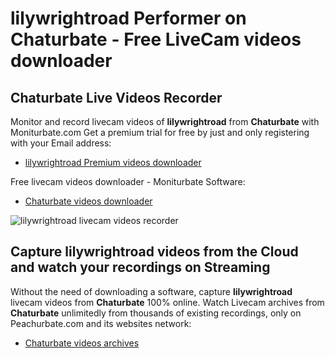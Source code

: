 # lilywrightroad Performer on Chaturbate - Free LiveCam videos downloader

## Chaturbate Live Videos Recorder

Monitor and record livecam videos of **lilywrightroad** from **Chaturbate** with Moniturbate.com
Get a premium trial for free by just and only registering with your Email address:
* [lilywrightroad Premium videos downloader](https://moniturbate.com/request-demo-licence-key.html)

Free livecam videos downloader - Moniturbate Software:
* [Chaturbate videos downloader](https://moniturbate.com/moniturbate-download-software.html)

![lilywrightroad livecam videos recorder](https://peachurnet.com/templates/moniturbate-software.png)


## Capture lilywrightroad videos from the Cloud and watch your recordings on Streaming

Without the need of downloading a software, capture **lilywrightroad** livecam videos from **Chaturbate** 100% online.
Watch Livecam archives from **Chaturbate** unlimitedly from thousands of existing recordings, only on Peachurbate.com and its websites network:
* [Chaturbate videos archives](https://peachurnet.com/)